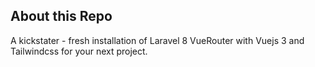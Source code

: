 ## About this Repo

A kickstater - fresh installation of Laravel 8 VueRouter with Vuejs 3 and Tailwindcss for your next project.

